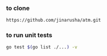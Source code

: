 ### to clone
```sh
https://github.com/jinarusha/atm.git
```

### to run unit tests
```sh
go test $(go list ./...) -v
```